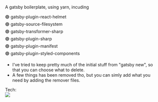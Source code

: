 A gatsby boilerplate, using yarn, incuding

🟣 gatsby-plugin-react-helmet<br/>
🟣 gatsby-source-filesystem<br/>
🟣 gatsby-transformer-sharp<br/>
🟣 gatsby-plugin-sharp<br/>
🟣 gatsby-plugin-manifest<br/>
🟣 gatsby-plugin-styled-components<br/>

* I've tried to keep pretty much of the initial stuff from "gatsby new", so that you can choose what to delete.
* A few things has been removed tho, but you can simly add what you need by adding the remover files.

Tech:<br/>
<img align="left" src="https://img.shields.io/badge/-Gatsby-white?style=for-the-badge&logo=gatsby&logoColor=633194" />

